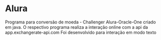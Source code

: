 # Alura
Programa para conversão de moeda - Challenger Alura-Oracle-One criado em java.
O respectivo programa realiza a interação online com a api da app.exchangerate-api.com
Foi desenvolvido para interação em modo texto
